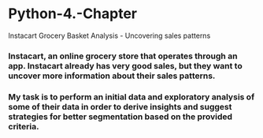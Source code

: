 # Python-4.-Chapter
Instacart Grocery Basket Analysis - Uncovering sales patterns 


### Instacart, an online grocery store that operates through an app. Instacart already has very good sales, but they want to uncover more information about their sales patterns. 
### My task is to perform an initial data and exploratory analysis of some of their data in order to derive insights and suggest strategies for better segmentation based on the provided criteria.

